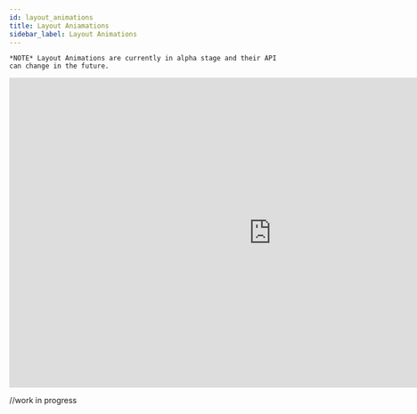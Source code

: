 ```yaml
---
id: layout_animations
title: Layout Aniamations
sidebar_label: Layout Animations
---
```


    *NOTE* Layout Animations are currently in alpha stage and their API can change in the future.

<iframe width="940px" height="557px" src="https://www.youtube.com/embed/6UXfS6FI674" frameborder="0" allow="accelerometer; autoplay; clipboard-write; encrypted-media; gyroscope; picture-in-picture" allowfullscreen></iframe>

//work in progress